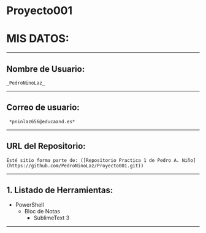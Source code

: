 ﻿# Proyecto001
# **MIS DATOS:**
---
## Nombre de Usuario: 
	
	_PedroNinoLaz_
---
## **Correo de usuario:**
	
	 *pninlaz656@educaand.es*
---
## **URL del Repositorio:** 

	Esté sitio forma parte de: ([Repositorio Practica 1 de Pedro A. Niño](https://github.com/PedroNinoLaz/Proyecto001.git))
---	

## **1. Listado de Herramientas:**
   - PowerShell
     - Bloc de Notas
       - SublimeText 3
---
	
